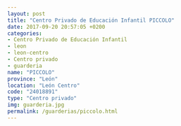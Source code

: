 ```yaml
---
layout: post
title: "Centro Privado de Educación Infantil PICCOLO"
date: 2017-09-20 20:57:05 +0200
categories:
- Centro Privado de Educación Infantil
- leon
- leon-centro
- Centro privado
- guarderia
name: "PICCOLO"
province: "León"
location: "León Centro"
code: "24018891"
type: "Centro privado"
img: guarderia.jpg
permalink: /guarderias/piccolo.html
---
```

